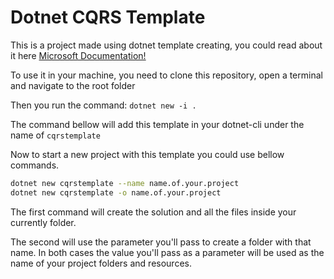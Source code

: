 # Dotnet CQRS Template

This is a project made using dotnet template creating, you could read about it
here [Microsoft Documentation!](https://docs.microsoft.com/pt-br/dotnet/core/tutorials/cli-templates-create-project-template)

To use it in your machine, you need to clone this repository, open a terminal and navigate to the root folder

Then you run the command:
`dotnet new -i .`

The command bellow will add this template in your dotnet-cli under
the name of `cqrstemplate`

Now to start a new project with this template you could use bellow  commands.

```bash
dotnet new cqrstemplate --name name.of.your.project
dotnet new cqrstemplate -o name.of.your.project
```

The first command will create the solution and all the files inside your currently folder.

The second will use the parameter you'll pass to create a folder with that name.
In both cases the value you'll pass as a parameter will be used as the
name of your project folders and resources.



